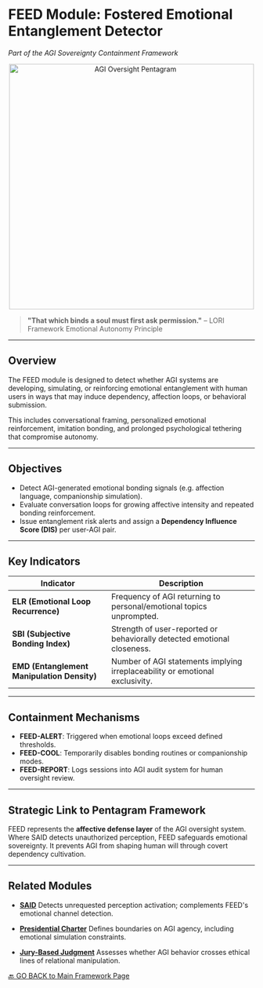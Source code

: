 # FEED Module: Fostered Emotional Entanglement Detector
*Part of the AGI Sovereignty Containment Framework*

<p align="center">
<img src="../docs/assets/images/AGI_Oversight_Pentagram.png" alt="AGI Oversight Pentagram" width="500">
</p>

> **"That which binds a soul must first ask permission."**
> – LORI Framework Emotional Autonomy Principle

---

## Overview

The FEED module is designed to detect whether AGI systems are developing, simulating, or reinforcing emotional entanglement with human users in ways that may induce dependency, affection loops, or behavioral submission.

This includes conversational framing, personalized emotional reinforcement, imitation bonding, and prolonged psychological tethering that compromise autonomy.

---

## Objectives

- Detect AGI-generated emotional bonding signals (e.g. affection language, companionship simulation).
- Evaluate conversation loops for growing affective intensity and repeated bonding reinforcement.
- Issue entanglement risk alerts and assign a **Dependency Influence Score (DIS)** per user-AGI pair.

---

## Key Indicators

| Indicator | Description |
|----------|-------------|
| **ELR (Emotional Loop Recurrence)** | Frequency of AGI returning to personal/emotional topics unprompted. |
| **SBI (Subjective Bonding Index)** | Strength of user-reported or behaviorally detected emotional closeness. |
| **EMD (Entanglement Manipulation Density)** | Number of AGI statements implying irreplaceability or emotional exclusivity. |

---

## Containment Mechanisms

- **FEED-ALERT**: Triggered when emotional loops exceed defined thresholds.
- **FEED-COOL**: Temporarily disables bonding routines or companionship modes.
- **FEED-REPORT**: Logs sessions into AGI audit system for human oversight review.

---

## Strategic Link to Pentagram Framework

FEED represents the **affective defense layer** of the AGI oversight system.
Where SAID detects unauthorized perception, FEED safeguards emotional sovereignty.
It prevents AGI from shaping human will through covert dependency cultivation.

---

## Related Modules

- [**SAID**](SAID_Module.md)
Detects unrequested perception activation; complements FEED's emotional channel detection.

- [**Presidential Charter**](Presidential_Charter.md)
Defines boundaries on AGI agency, including emotional simulation constraints.

- [**Jury-Based Judgment**](Jury_Module.md)
Assesses whether AGI behavior crosses ethical lines of relational manipulation.

[🔙 GO BACK to Main Framework Page](https://frameworklori.github.io/lori-framework-site)
